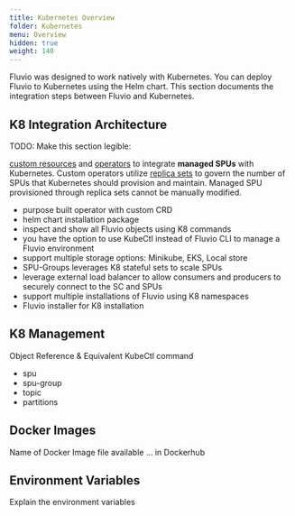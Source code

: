 ```yaml
---
title: Kubernetes Overview
folder: Kubernetes
menu: Overview
hidden: true
weight: 140
---
```


Fluvio was designed to work natively with Kubernetes. You can deploy Fluvio to Kubernetes using the Helm chart. This section documents the integration steps between Fluvio and Kubernetes.

## K8 Integration Architecture

TODO: Make this section legible:

<a href="https://kubernetes.io/docs/concepts/extend-kubernetes/api-extension/custom-resources" target="_blank">custom resources</a> and <a href="https://kubernetes.io/docs/concepts/extend-kubernetes/operator" target="_blank">operators</a> to integrate **managed SPUs** with Kubernetes. Custom operators utilize <a href="https://kubernetes.io/docs/concepts/workloads/controllers/replicaset" target="_blank">replica sets</a> to govern the number of SPUs that Kubernetes should provision and maintain. Managed SPU provisioned through replica sets cannot be manually modified.

* purpose built operator with custom CRD
* helm chart installation package
* inspect and show all Fluvio objects using K8 commands
* you have the option to use KubeCtl instead of Fluvio CLI to manage a Fluvio environment
* support multiple storage options: Minikube, EKS, Local store
* SPU-Groups leverages K8 stateful sets to scale SPUs
* leverage external load balancer to allow consumers and producers to securely connect to the SC and SPUs
* support multiple installations of Fluvio using K8 namespaces
* Fluvio installer for K8 installation

## K8 Management

Object Reference & Equivalent KubeCtl command

* spu
* spu-group
* topic
* partitions

## Docker Images

Name of Docker Image file available ... in Dockerhub

## Environment Variables 

Explain the environment variables